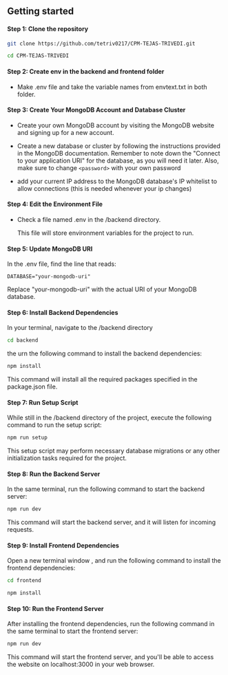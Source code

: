 ## Getting started

#### Step 1: Clone the repository

```bash
git clone https://github.com/tetriv0217/CPM-TEJAS-TRIVEDI.git
```

```bash
cd CPM-TEJAS-TRIVEDI

```
#### Step 2: Create env in the backend and frontend folder

- Make .env file and take the variable names from envtext.txt in both folder.

#### Step 3: Create Your MongoDB Account and Database Cluster
 
- Create your own MongoDB account by visiting the MongoDB website and signing up for a new account.

- Create a new database or cluster by following the instructions provided in the MongoDB documentation. Remember to note down the "Connect to your application URI" for the database, as you will need it later. Also, make sure to change `<password>` with your own password

- add your current IP address to the MongoDB database's IP whitelist to allow connections (this is needed whenever your ip changes)

#### Step 4: Edit the Environment File

- Check a file named .env in the /backend directory.

  This file will store environment variables for the project to run.

#### Step 5: Update MongoDB URI

In the .env file, find the line that reads:

`DATABASE="your-mongodb-uri"`

Replace "your-mongodb-uri" with the actual URI of your MongoDB database.

#### Step 6: Install Backend Dependencies

In your terminal, navigate to the /backend directory

```bash
cd backend
```

the urn the following command to install the backend dependencies:

```bash
npm install
```

This command will install all the required packages specified in the package.json file.

#### Step 7: Run Setup Script

While still in the /backend directory of the project, execute the following command to run the setup script:

```bash
npm run setup
```

This setup script may perform necessary database migrations or any other initialization tasks required for the project.

#### Step 8: Run the Backend Server

In the same terminal, run the following command to start the backend server:

```bash
npm run dev
```

This command will start the backend server, and it will listen for incoming requests.

#### Step 9: Install Frontend Dependencies

Open a new terminal window , and run the following command to install the frontend dependencies:

```bash
cd frontend
```

```bash
npm install
```

#### Step 10: Run the Frontend Server

After installing the frontend dependencies, run the following command in the same terminal to start the frontend server:

```bash
npm run dev
```

This command will start the frontend server, and you'll be able to access the website on localhost:3000 in your web browser.

